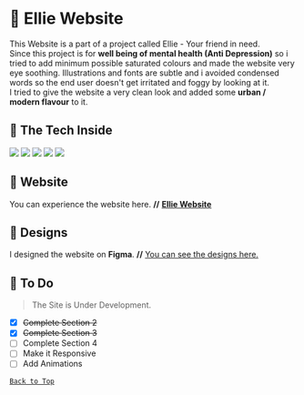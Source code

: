 # :dart: Ellie Website
This Website is a part of a project called Ellie - Your friend in need.  
Since this project is for **well being of mental health (Anti Depression)** so i tried to add minimum possible saturated colours and made the website very eye soothing. Illustrations and fonts are subtle and i avoided condensed words so the end user doesn't get irritated and foggy by looking at it.  
I tried to give the website a very clean look and added some **urban / modern flavour** to it. 
## 🧮 The Tech Inside
<img src="https://img.shields.io/badge/HTML5-20232A?style=for-the-badge&logo=html5&logoColor=E34F26">  <img src="https://img.shields.io/badge/CSS3-20232A?style=for-the-badge&logo=css3&logoColor=1572B6">  <img src="https://img.shields.io/badge/JavaScript-20232A?style=for-the-badge&logo=javascript&logoColor=F7DF1E">  <img src="https://img.shields.io/badge/SVG-20232A?style=for-the-badge&logo=SVG&logoColor=FFB13B">  <img src="https://img.shields.io/badge/Figma-20232A?style=for-the-badge&logo=Figma&logoColor=00AFF0">
## :rocket: Website
You can experience the website here. **//** [**Ellie Website**](https://encodearnab.github.io/Ellie-Website/)
## :art: Designs
I designed the website on **Figma**. **//** [You can see the designs here.](https://www.figma.com/file/mFAXEL3MfTh8XnXqMje4qC/Ellie?node-id=0%3A1)  
## :memo: To Do
> The Site is Under Development.  
- [x] ~~Complete Section 2~~
- [x] ~~Complete Section 3~~
- [ ] Complete Section 4
- [ ] Make it Responsive
- [ ] Add Animations   
 
[```Back to Top```](#)
